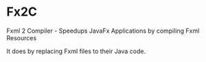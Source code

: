 # Fx2C
Fxml 2 Compiler - Speedups JavaFx Applications by compiling Fxml Resources

It does by replacing Fxml files to their Java code.
